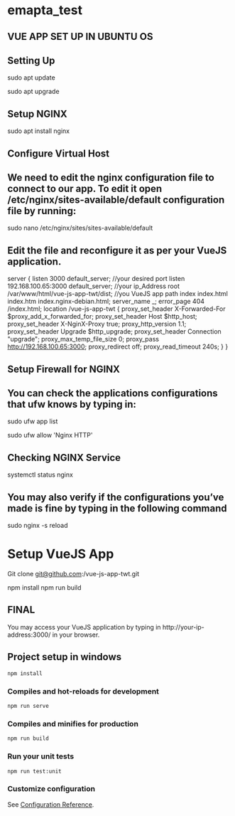 # emapta_test

## VUE APP SET UP IN UBUNTU OS

## Setting Up 
sudo apt update

sudo apt upgrade

## Setup NGINX
sudo apt install nginx


## Configure Virtual Host
## We need to edit the nginx configuration file to connect to our app. To edit it open /etc/nginx/sites-available/default configuration file by running:
sudo nano /etc/nginx/sites/sites-available/default


## Edit the file and reconfigure it as per your VueJS application.
server {
  listen 3000 default_server; //your desired port
  listen 192.168.100.65:3000 default_server; //your ip_Address
  root /var/www/html/vue-js-app-twt/dist; //you VueJS app path
  index index.html index.htm index.nginx-debian.html;
  server_name _;
  error_page 404 /index.html;
  location /vue-js-app-twt {
    proxy_set_header X-Forwarded-For $proxy_add_x_forwarded_for;
    proxy_set_header Host $http_host;
    proxy_set_header X-NginX-Proxy true;
    proxy_http_version 1.1;
    proxy_set_header Upgrade $http_upgrade;
    proxy_set_header Connection "upgrade";
    proxy_max_temp_file_size 0;
    proxy_pass http://192.168.100.65:3000;
    proxy_redirect off;
    proxy_read_timeout 240s;
  }
}

## Setup Firewall for NGINX
## You can check the applications configurations that ufw knows by typing in:
sudo ufw app list

sudo ufw allow 'Nginx HTTP'


## Checking NGINX Service
systemctl status nginx

## You may also verify if the configurations you’ve made is fine by typing in the following command
sudo nginx -s reload

# Setup VueJS App
Git clone git@github.com:<link>/vue-js-app-twt.git 

npm install
npm run build

## FINAL
You may access your VueJS application by typing in http://your-ip-address:3000/ in your browser.





## Project setup in windows
```
npm install
```
### Compiles and hot-reloads for development
```
npm run serve
```
### Compiles and minifies for production
```
npm run build
```
### Run your unit tests
```
npm run test:unit
```
### Customize configuration
See [Configuration Reference](https://cli.vuejs.org/config/).

